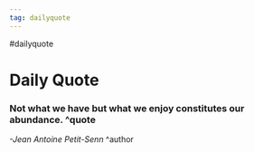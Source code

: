 ```yaml
---
tag: dailyquote
---
```


#dailyquote

# Daily Quote

### Not what we have but what we enjoy constitutes our abundance. ^quote
*-Jean Antoine Petit-Senn* ^author
